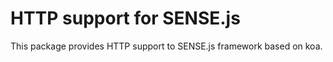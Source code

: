 
# HTTP support for SENSE.js

This package provides HTTP support to SENSE.js framework based on koa.


